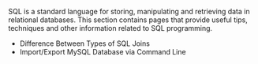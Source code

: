 <!-- TITLE: SQL Programming -->
<!-- SUBTITLE: SQL Programming Tips & Techniques -->

SQL is a standard language for storing, manipulating and retrieving data in relational databases. This section contains pages that provide useful tips, techniques and other information related to SQL programming.

* Difference Between Types of SQL Joins
* Import/Export MySQL Database via Command Line